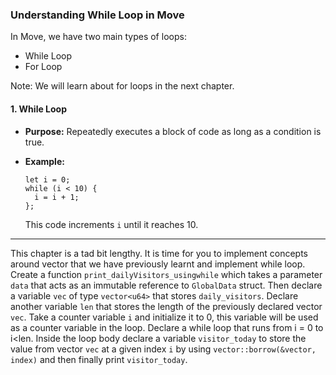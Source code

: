 ### Understanding While Loop in Move

In Move, we have two main types of loops:

- While Loop
- For Loop

Note: We will learn about for loops in the next chapter.

#### 1. While Loop

- **Purpose:** Repeatedly executes a block of code as long as a condition is true.

- **Example:**

  ```move
  let i = 0;
  while (i < 10) {
    i = i + 1;
  };
  ```
  This code increments `i` until it reaches 10.

---
  This chapter is a tad bit lengthy. It is time for you to implement concepts around vector that we have previously learnt and implement while loop. Create a function `print_dailyVisitors_usingwhile` which takes a parameter `data` that acts as an immutable reference to `GlobalData` struct. Then declare a variable `vec` of type `vector<u64>` that stores `daily_visitors`. Declare another variable `len` that stores the length of the previously declared vector `vec`. Take a counter variable `i` and initialize it to 0, this variable will be used as a counter variable in the loop. Declare a while loop that runs from i = 0 to i<len. Inside the loop body declare a variable `visitor_today` to store the value from vector `vec` at a given index `i` by using 
  `vector::borrow(&vector, index)` and then finally print `visitor_today`.